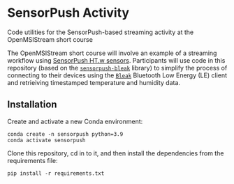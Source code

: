 # SensorPush Activity
Code utilities for the SensorPush-based streaming activity at the OpenMSIStream short course

The OpenMSIStream short course will involve an example of a streaming workflow using [SensorPush HT.w sensors](https://www.sensorpush.com/products/p/ht-w). Participants will use code in this repository (based on the [`sensorpush-bleak`](https://github.com/cryptomcgrath/sensorpush-bleak) library) to simplify the process of connecting to their devices using the [`Bleak`](https://bleak.readthedocs.io/en/latest/index.html) Bluetooth Low Energy (LE) client and retrieiving timestamped temperature and humidity data.

## Installation

Create and activate a new Conda environment:

    conda create -n sensorpush python=3.9
    conda activate sensorpush

Clone this repository, cd in to it, and then install the dependencies from the requirements file:

    pip install -r requirements.txt
